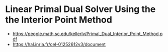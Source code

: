 # Linear Primal Dual Solver Using the the Interior Point Method

- https://people.math.sc.edu/kellerlv/Primal_Dual_Interior_Point_Method.pdf
- https://hal.inria.fr/cel-01252612v3/document
